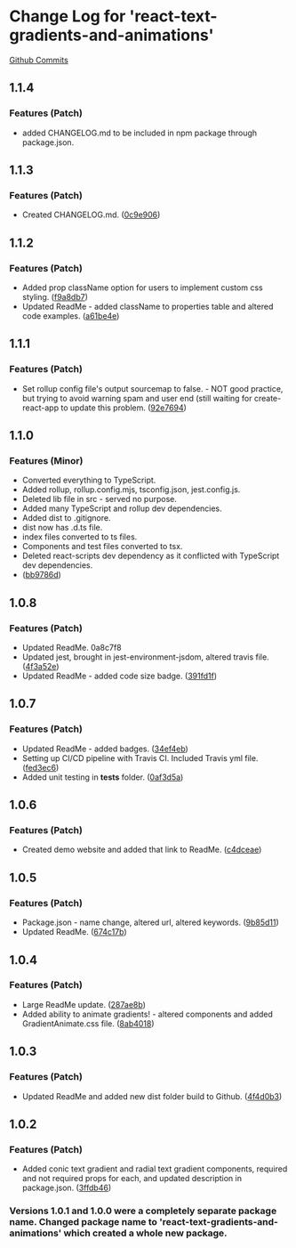 # Change Log for 'react-text-gradients-and-animations'

[Github Commits](https://github.com/GabrielMurry/react-text-gradients-and-animations/commits/master)

## 1.1.4

### Features (Patch)

- added CHANGELOG.md to be included in npm package through package.json.

## 1.1.3

### Features (Patch)

- Created CHANGELOG.md. ([0c9e906](https://github.com/GabrielMurry/react-text-gradients-and-animations/commit/0c9e906))

## 1.1.2

### Features (Patch)

- Added prop className option for users to implement custom css styling. ([f9a8db7](https://github.com/GabrielMurry/react-text-gradients-and-animations/commit/f9a8db7))
- Updated ReadMe - added className to properties table and altered code examples. ([a61be4e](https://github.com/GabrielMurry/react-text-gradients-and-animations/commit/a61be4e))

## 1.1.1

### Features (Patch)

- Set rollup config file's output sourcemap to false. - NOT good practice, but trying to avoid warning spam and user end (still waiting for create-react-app to update this problem. ([92e7694](https://github.com/GabrielMurry/react-text-gradients-and-animations/commit/92e7694))

## 1.1.0

### Features (Minor)

- Converted everything to TypeScript.
- Added rollup, rollup.config.mjs, tsconfig.json, jest.config.js.
- Deleted lib file in src - served no purpose.
- Added many TypeScript and rollup dev dependencies.
- Added dist to .gitignore.
- dist now has .d.ts file.
- index files converted to ts files.
- Components and test files converted to tsx.
- Deleted react-scripts dev dependency as it conflicted with TypeScript dev dependencies.
- ([bb9786d](https://github.com/GabrielMurry/react-text-gradients-and-animations/commit/bb9786d))

## 1.0.8

### Features (Patch)

- Updated ReadMe. 0a8c7f8
- Updated jest, brought in jest-environment-jsdom, altered travis file. ([4f3a52e](https://github.com/GabrielMurry/react-text-gradients-and-animations/commit/4f3a52e))
- Updated ReadMe - added code size badge. ([391fd1f](https://github.com/GabrielMurry/react-text-gradients-and-animations/commit/391fd1f))

## 1.0.7

### Features (Patch)

- Updated ReadMe - added badges. ([34ef4eb](https://github.com/GabrielMurry/react-text-gradients-and-animations/commit/34ef4eb))
- Setting up CI/CD pipeline with Travis CI. Included Travis yml file. ([fed3ec6](https://github.com/GabrielMurry/react-text-gradients-and-animations/commit/fed3ec6))
- Added unit testing in **tests** folder. ([0af3d5a](https://github.com/GabrielMurry/react-text-gradients-and-animations/commit/0af3d5a))

## 1.0.6

### Features (Patch)

- Created demo website and added that link to ReadMe. ([c4dceae](https://github.com/GabrielMurry/react-text-gradients-and-animations/commit/c4dceae))

## 1.0.5

### Features (Patch)

- Package.json - name change, altered url, altered keywords. ([9b85d11](https://github.com/GabrielMurry/react-text-gradients-and-animations/commit/9b85d11))
- Updated ReadMe. ([674c17b](https://github.com/GabrielMurry/react-text-gradients-and-animations/commit/674c17b))

## 1.0.4

### Features (Patch)

- Large ReadMe update. ([287ae8b](https://github.com/GabrielMurry/react-text-gradients-and-animations/commit/287ae8b))
- Added ability to animate gradients! - altered components and added GradientAnimate.css file. ([8ab4018](https://github.com/GabrielMurry/react-text-gradients-and-animations/commit/8ab4018))

## 1.0.3

### Features (Patch)

- Updated ReadMe and added new dist folder build to Github. ([4f4d0b3](https://github.com/GabrielMurry/react-text-gradients-and-animations/commit/4f4d0b3))

## 1.0.2

### Features (Patch)

- Added conic text gradient and radial text gradient components, required and not required props for each, and updated description in package.json. ([3ffdb46](https://github.com/GabrielMurry/react-text-gradients-and-animations/commit/3ffdb46))

### Versions 1.0.1 and 1.0.0 were a completely separate package name. Changed package name to 'react-text-gradients-and-animations' which created a whole new package.

